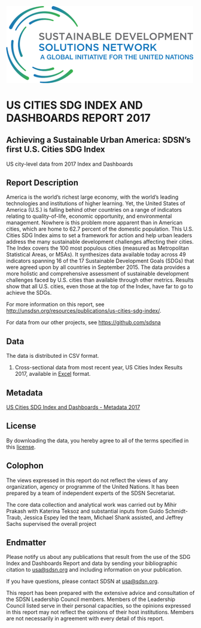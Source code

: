 <img src="https://github.com/sdsna/2018GlobalIndex/blob/master/SDSN_logo.jpg" width="500" alt="SDSN Logo">

# US CITIES SDG INDEX AND DASHBOARDS REPORT 2017  
## Achieving a Sustainable Urban America: SDSN’s first U.S. Cities SDG Index
US city-level data from 2017 Index and Dashboards

## Report Description
America is the world’s richest large economy, with the world’s leading technologies and institutions of higher learning. Yet, the United States of America (U.S.) is falling behind other countries on a range of indicators relating to quality-of-life, economic opportunity, and environmental management. Nowhere is this problem more apparent than in American cities, which are home to 62.7 percent of the domestic population. This U.S. Cities SDG Index aims to set a framework for action and help urban leaders address the many sustainable development challenges affecting their cities. The Index covers the 100 most populous cities (measured as Metropolitan Statistical Areas, or MSAs). It synthesizes data available today across 49 indicators spanning 16 of the 17 Sustainable Development Goals (SDGs) that were agreed upon by all countries in September 2015. The data provides a more holistic and comprehensive assessment of sustainable development challenges faced by U.S. cities than available through other metrics. Results show that all U.S. cities, even those at the top of the Index, have far to go to achieve the SDGs.

For more information on this report, see http://unsdsn.org/resources/publications/us-cities-sdg-index/.

For data from our other projects, see https://github.com/sdsna

## Data

The data is distributed in CSV format.

1. Cross-sectional data from most recent year, US Cities Index Results 2017, available in [Excel](https://github.com/sdsna/2017USCitiesIndex/blob/master/2017USCitiesIndexResults.xlsx) format.

## Metadata

[US Cities SDG Index and Dashboards - Metadata 2017](https://github.com/sdsna/2017USCitiesIndex/blob/master/2017USCitiesIndexMetadata.pdf)

## License

By downloading the data, you hereby agree to all of the terms specified in this [license](https://github.com/sdsna).

## Colophon
The views expressed in this report do not reflect the views of any organization, agency or programme of the United
Nations. It has been prepared by a team of independent experts of the SDSN Secretariat.

The core data collection and analytical work was carried out by Mihir Prakash with Katerina Teksoz and substantial inputs from
Guido Schmidt-Traub, Jessica Espey led the team, Michael Shank assisted, and Jeffrey Sachs supervised the overall project

## Endmatter

Please notify us about any publications that result from the use of the SDG Index and Dashboards Report and data by sending your bibliographic citation to usa@sdsn.org and including information on your publication.

If you have questions, please contact SDSN at <usa@sdsn.org>.

This report has been prepared with the extensive advice and consultation of the SDSN Leadership Council members. Members of the Leadership Council listed serve in their personal capacities, so the opinions expressed in this report may not reflect the opinions of their host institutions. Members are not necessarily in agreement with every detail of this report.

